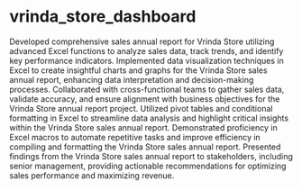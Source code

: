 # vrinda_store_dashboard
Developed comprehensive sales annual report for Vrinda Store utilizing advanced Excel functions to analyze sales data, track trends, and identify key performance indicators.
Implemented data visualization techniques in Excel to create insightful charts and graphs for the Vrinda Store sales annual report, enhancing data interpretation and decision-making processes.
Collaborated with cross-functional teams to gather sales data, validate accuracy, and ensure alignment with business objectives for the Vrinda Store annual report project.
Utilized pivot tables and conditional formatting in Excel to streamline data analysis and highlight critical insights within the Vrinda Store sales annual report.
Demonstrated proficiency in Excel macros to automate repetitive tasks and improve efficiency in compiling and formatting the Vrinda Store sales annual report.
Presented findings from the Vrinda Store sales annual report to stakeholders, including senior management, providing actionable recommendations for optimizing sales performance and maximizing revenue.
